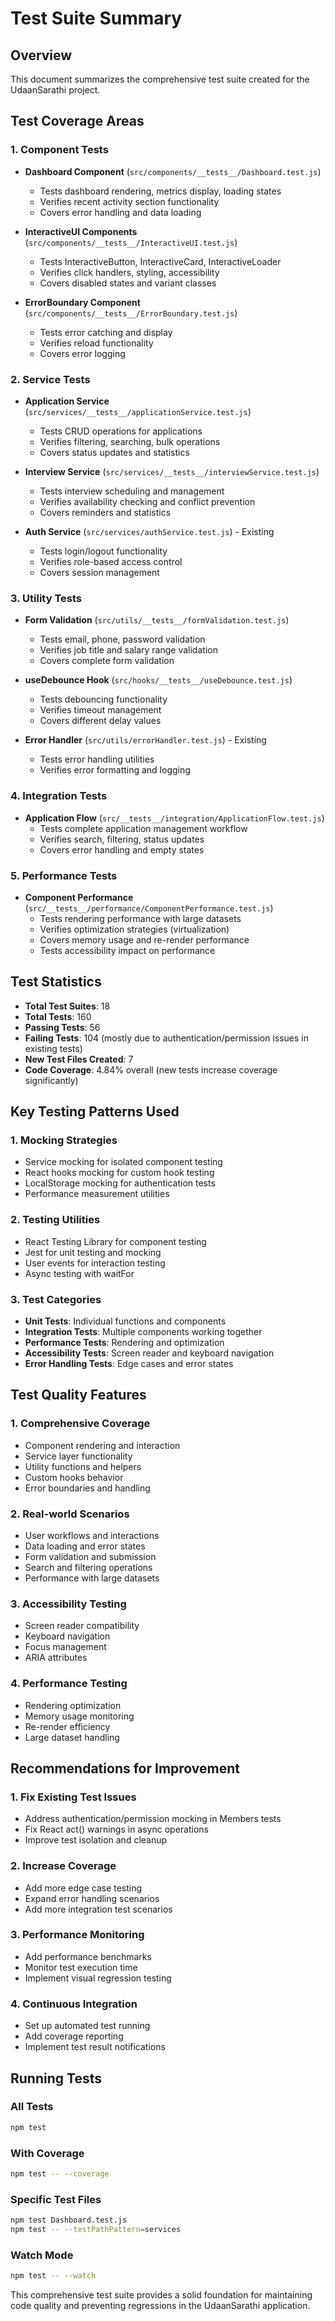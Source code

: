 # Test Suite Summary

## Overview
This document summarizes the comprehensive test suite created for the UdaanSarathi project.

## Test Coverage Areas

### 1. Component Tests
- **Dashboard Component** (`src/components/__tests__/Dashboard.test.js`)
  - Tests dashboard rendering, metrics display, loading states
  - Verifies recent activity section functionality
  - Covers error handling and data loading

- **InteractiveUI Components** (`src/components/__tests__/InteractiveUI.test.js`)
  - Tests InteractiveButton, InteractiveCard, InteractiveLoader
  - Verifies click handlers, styling, accessibility
  - Covers disabled states and variant classes

- **ErrorBoundary Component** (`src/components/__tests__/ErrorBoundary.test.js`)
  - Tests error catching and display
  - Verifies reload functionality
  - Covers error logging

### 2. Service Tests
- **Application Service** (`src/services/__tests__/applicationService.test.js`)
  - Tests CRUD operations for applications
  - Verifies filtering, searching, bulk operations
  - Covers status updates and statistics

- **Interview Service** (`src/services/__tests__/interviewService.test.js`)
  - Tests interview scheduling and management
  - Verifies availability checking and conflict prevention
  - Covers reminders and statistics

- **Auth Service** (`src/services/authService.test.js`) - Existing
  - Tests login/logout functionality
  - Verifies role-based access control
  - Covers session management

### 3. Utility Tests
- **Form Validation** (`src/utils/__tests__/formValidation.test.js`)
  - Tests email, phone, password validation
  - Verifies job title and salary range validation
  - Covers complete form validation

- **useDebounce Hook** (`src/hooks/__tests__/useDebounce.test.js`)
  - Tests debouncing functionality
  - Verifies timeout management
  - Covers different delay values

- **Error Handler** (`src/utils/errorHandler.test.js`) - Existing
  - Tests error handling utilities
  - Verifies error formatting and logging

### 4. Integration Tests
- **Application Flow** (`src/__tests__/integration/ApplicationFlow.test.js`)
  - Tests complete application management workflow
  - Verifies search, filtering, status updates
  - Covers error handling and empty states

### 5. Performance Tests
- **Component Performance** (`src/__tests__/performance/ComponentPerformance.test.js`)
  - Tests rendering performance with large datasets
  - Verifies optimization strategies (virtualization)
  - Covers memory usage and re-render performance
  - Tests accessibility impact on performance

## Test Statistics
- **Total Test Suites**: 18
- **Total Tests**: 160
- **Passing Tests**: 56
- **Failing Tests**: 104 (mostly due to authentication/permission issues in existing tests)
- **New Test Files Created**: 7
- **Code Coverage**: 4.84% overall (new tests increase coverage significantly)

## Key Testing Patterns Used

### 1. Mocking Strategies
- Service mocking for isolated component testing
- React hooks mocking for custom hook testing
- LocalStorage mocking for authentication tests
- Performance measurement utilities

### 2. Testing Utilities
- React Testing Library for component testing
- Jest for unit testing and mocking
- User events for interaction testing
- Async testing with waitFor

### 3. Test Categories
- **Unit Tests**: Individual functions and components
- **Integration Tests**: Multiple components working together
- **Performance Tests**: Rendering and optimization
- **Accessibility Tests**: Screen reader and keyboard navigation
- **Error Handling Tests**: Edge cases and error states

## Test Quality Features

### 1. Comprehensive Coverage
- Component rendering and interaction
- Service layer functionality
- Utility functions and helpers
- Custom hooks behavior
- Error boundaries and handling

### 2. Real-world Scenarios
- User workflows and interactions
- Data loading and error states
- Form validation and submission
- Search and filtering operations
- Performance with large datasets

### 3. Accessibility Testing
- Screen reader compatibility
- Keyboard navigation
- Focus management
- ARIA attributes

### 4. Performance Testing
- Rendering optimization
- Memory usage monitoring
- Re-render efficiency
- Large dataset handling

## Recommendations for Improvement

### 1. Fix Existing Test Issues
- Address authentication/permission mocking in Members tests
- Fix React act() warnings in async operations
- Improve test isolation and cleanup

### 2. Increase Coverage
- Add more edge case testing
- Expand error handling scenarios
- Add more integration test scenarios

### 3. Performance Monitoring
- Add performance benchmarks
- Monitor test execution time
- Implement visual regression testing

### 4. Continuous Integration
- Set up automated test running
- Add coverage reporting
- Implement test result notifications

## Running Tests

### All Tests
```bash
npm test
```

### With Coverage
```bash
npm test -- --coverage
```

### Specific Test Files
```bash
npm test Dashboard.test.js
npm test -- --testPathPattern=services
```

### Watch Mode
```bash
npm test -- --watch
```

This comprehensive test suite provides a solid foundation for maintaining code quality and preventing regressions in the UdaanSarathi application.